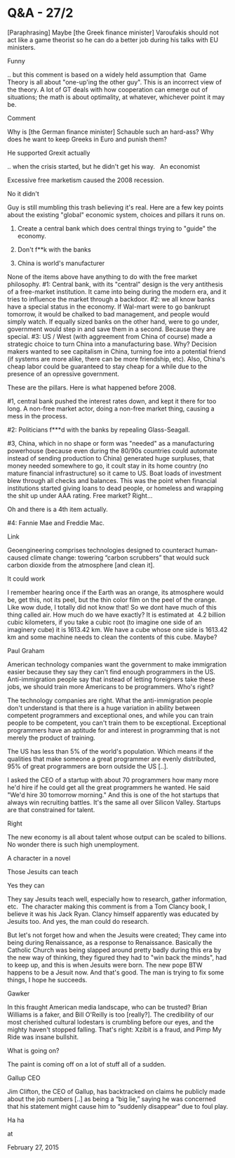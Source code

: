 # Q&A - 27/2
[Paraphrasing] Maybe [the Greek finance minister] Varoufakis should not act like a game theorist so he can do a better job during his talks with EU ministers.

Funny

.. but this comment is based on a widely held assumption that  Game Theory is all about "one-up'ing the other guy". This is an incorrect view of the theory. A lot of GT deals with how cooperation can emerge out of situations; the math is about optimality, at whatever, whichever point it may be. 

Comment

Why is [the German finance minister] Schauble such an hard-ass? Why does he want to keep Greeks in Euro and punish them? 

He supported Grexit actually

.. when the crisis started, but he didn't get his way.
  
An economist

Excessive free marketism caused the 2008 recession.

No it didn't 

Guy is still mumbling this trash believing it's real. Here are a few key points about the existing "global" economic system,  choices and pillars it runs on.

1) Create a central bank which does central things trying to "guide" the economy. 

2) Don't f**k with the banks

3) China is world's manufacturer

None of the items above have anything to do with the free market philosophy. #1: Central bank, with its "central" design is the very antithesis of a free-market institution. It came into being during the modern era, and it tries to influence the market through a backdoor.  #2: we all know banks have a special status in the economy. If Wal-mart were to go bankrupt tomorrow, it would be chalked to bad management,  and people would simply watch. If equally sized banks on the other hand, were to go under, government would step in and save them in a second. Because they are special. #3: US / West (with aggreement from China of course) made a strategic choice to turn China into a manufacturing base. Why? Decision makers wanted to see capitalism in China, turning foe into a potential friend (if systems are more alike, there can be more friendship, etc). Also, China's cheap labor could be guaranteed to stay cheap for a while due to the presence of an opressive government. 

These are the pillars. Here is what happened before 2008.

#1, central bank pushed the interest rates down, and kept it there for too long. A non-free market actor, doing a non-free market thing, causing a mess in the process.

#2: Politicians f***d with the banks by repealing Glass-Seagall.

#3, China, which in no shape or form was "needed" as a manufacturing powerhouse (because even during the 80/90s countries could automate instead of sending production to China) generated huge surpluses, that money needed somewhere to go, it coult stay in its home country (no mature financial infrastructure) so it came to US. Boat loads of investment blew through all checks and balances. This was the point when financial institutions started giving loans to dead people, or homeless  and wrapping the shit up under AAA rating. Free market? Right... 

Oh and there is a 4th item actually. 

#4: Fannie Mae and Freddie Mac. 

Link

Geoengineering comprises technologies designed to counteract human-caused climate change: towering “carbon scrubbers” that would suck carbon dioxide from the atmosphere [and clean it].

It could work

I remember hearing once if the Earth was an orange, its atmosphere would be, get this, not its peel, but the thin color film on the peel of the orange. Like wow dude, I totally did not know that! So we dont have much of this thing called air. How much do we have exactly? It is estimated at  4.2 billion cubic kilometers, if you take a cubic root (to imagine one side of an imaginery cube) it is 1613.42 km. We have a cube whose one side is 1613.42 km and some machine needs to clean the contents of this cube. Maybe? 

Paul Graham

American technology companies want the government to make immigration easier because they say they can't find enough programmers in the US. Anti-immigration people say that instead of letting foreigners take these jobs, we should train more Americans to be programmers. Who's right?

The technology companies are right. What the anti-immigration people don't understand is that there is a huge variation in ability between competent programmers and exceptional ones, and while you can train people to be competent, you can't train them to be exceptional. Exceptional programmers have an aptitude for and interest in programming that is not merely the product of training. 

The US has less than 5% of the world's population. Which means if the qualities that make someone a great programmer are evenly distributed, 95% of great programmers are born outside the US [..].

I asked the CEO of a startup with about 70 programmers how many more he'd hire if he could get all the great programmers he wanted. He said "We'd hire 30 tomorrow morning." And this is one of the hot startups that always win recruiting battles. It's the same all over Silicon Valley. Startups are that constrained for talent.

Right

The new economy is all about talent whose output can be scaled to billions. No wonder there is such high unemployment.

A character in a novel

Those Jesuits can teach

Yes they can

They say Jesuits teach well, especially how to research, gather information, etc.  The character making this comment is from a Tom Clancy book, I believe it was his Jack Ryan. Clancy himself apparently was educated by Jesuits too. And yes, the man could do research.

But let's not forget how and when the Jesuits were created; They came into being during Renaissance,  as a response to Renaissance. Basically the Catholic Church was being slapped around pretty badly during this era by the new way of thinking, they figured they had to "win back the minds",  had to keep up, and this is when Jesuits were born. The new pope BTW happens to be  a Jesuit now. And that's good. The man is trying to fix some things, I hope he succeeds. 

Gawker

In this fraught American media landscape, who can be trusted? Brian Williams is a faker, and Bill O'Reilly is too [really?]. The credibility of our most cherished cultural lodestars is crumbling before our eyes, and the mighty haven't stopped falling. That's right: Xzibit is a fraud, and Pimp My Ride was insane bullshit.

What is going on?

The paint is coming off on a lot of stuff all of a sudden. 

Gallup CEO

Jim Clifton, the CEO of Gallup, has backtracked on claims he publicly made about the job numbers [..] as being a “big lie,” saying he was concerned that his statement might cause him to “suddenly disappear” due to foul play.

Ha ha








at

February 27, 2015















